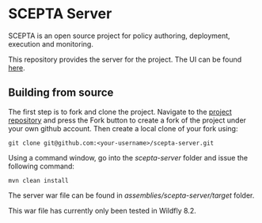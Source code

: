 # SCEPTA Server

SCEPTA is an open source project for policy authoring, deployment, execution and monitoring.

This repository provides the server for the project. The UI can be found [here](https://github.com/scepta/scepta-ui).



## Building from source

The first step is to fork and clone the project. Navigate to the [project repository](https://github.com/scepta/scepta-server) and press the Fork button to create a fork of the project under your own github account. Then create a local clone of your fork using:

```
git clone git@github.com:<your-username>/scepta-server.git
```

Using a command window, go into the _scepta-server_ folder and issue the following command:

```
mvn clean install
```

The server war file can be found in _assemblies/scepta-server/target_ folder.

This war file has currently only been tested in Wildfly 8.2.


